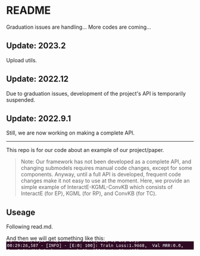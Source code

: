 # README

Graduation issues are handling...  More codes are coming...

## Update: 2023.2
Upload utils.

## Update: 2022.12
Due to graduation issues, development of the project's API is temporarily suspended.

## Update: 2022.9.1
Still, we are now working on making a complete API.

---
This repo is for our code about an example of our project/paper. 
> Note: Our framework has not been developed as a complete API, and changing submodels requires manual code changes, except for some components. Anyway, until a full API is developed, frequent code changes make it not easy to use at the moment. Here, we provide an simple example of InteractE-KGML-ConvKB which consists of InteractE (for EP), KGML (for RP), and ConvKB (for TC). 

## Useage
Following read.md.

And then we will get something like this:
![训练开启图](https://github.com/GuihaiChen1998/fusie/blob/main/log.png)



